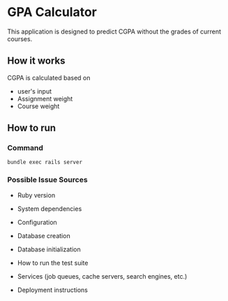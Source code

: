 # GPA Calculator
This application is designed to predict CGPA without the grades of current courses.

## How it works
CGPA is calculated based on
- user's input
- Assignment weight
- Course weight
 
## How to run
### Command
`bundle exec rails server`

### Possible Issue Sources

* Ruby version

* System dependencies

* Configuration

* Database creation

* Database initialization

* How to run the test suite

* Services (job queues, cache servers, search engines, etc.)

* Deployment instructions
